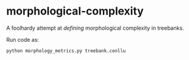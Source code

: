 # morphological-complexity
A foolhardy attempt at _defining_ morphological complexity in treebanks.

Run code as:

```
python morphology_metrics.py treebank.conllu
```
